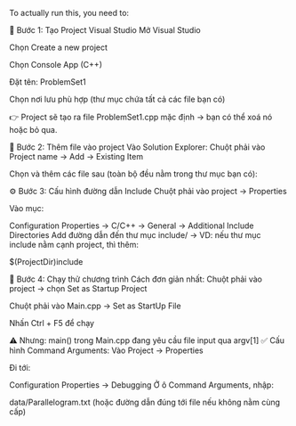 To actually run this, you need to:

🧱 Bước 1: Tạo Project Visual Studio
Mở Visual Studio

Chọn Create a new project

Chọn Console App (C++)

Đặt tên: ProblemSet1

Chọn nơi lưu phù hợp (thư mục chứa tất cả các file bạn có)

👉 Project sẽ tạo ra file ProblemSet1.cpp mặc định → bạn có thể xoá nó hoặc bỏ qua.

📂 Bước 2: Thêm file vào project
Vào Solution Explorer:
Chuột phải vào Project name → Add → Existing Item

Chọn và thêm các file sau (toàn bộ đều nằm trong thư mục bạn có):

⚙️ Bước 3: Cấu hình đường dẫn Include
Chuột phải vào project → Properties

Vào mục:

Configuration Properties → C/C++ → General → Additional Include Directories
Add đường dẫn đến thư mục include/
→ VD: nếu thư mục include nằm cạnh project, thì thêm:

$(ProjectDir)include

🧪 Bước 4: Chạy thử chương trình
Cách đơn giản nhất:
Chuột phải vào project → chọn Set as Startup Project

Chuột phải vào Main.cpp → Set as StartUp File

Nhấn Ctrl + F5 để chạy

⚠️ Nhưng: main() trong Main.cpp đang yêu cầu file input qua argv[1]
✅ Cấu hình Command Arguments:
Vào Project → Properties

Đi tới:

Configuration Properties → Debugging
Ở ô Command Arguments, nhập:

data/Parallelogram.txt
(hoặc đường dẫn đúng tới file nếu không nằm cùng cấp)
